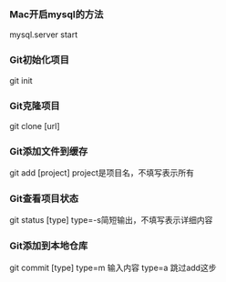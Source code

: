 ### Mac开启mysql的方法
mysql.server start
### Git初始化项目
git init
### Git克隆项目
git clone [url]
### Git添加文件到缓存
git add [project] project是项目名，不填写表示所有
### Git查看项目状态
git status [type] type=-s简短输出，不填写表示详细内容
### Git添加到本地仓库
git commit [type]   type=m 输入内容   type=a 跳过add这步



